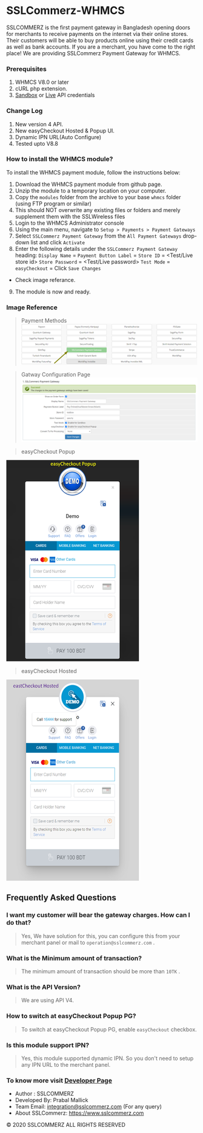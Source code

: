 # SSLCommerz-WHMCS

SSLCOMMERZ is the first payment gateway in Bangladesh opening doors for merchants to receive payments on the internet via their online stores. Their customers will be able to buy products online using their credit cards as well as bank accounts. If you are a merchant, you have come to the right place! We are providing SSLCommerz Payment Gateway for WHMCS.

### Prerequisites

1. WHMCS V8.0 or later
2. cURL php extension.
3. [Sandbox](https://developer.sslcommerz.com/registration/ "SSLCommerz Sandbox Registration") or [Live](https://join.sslcommerz.com/ "SSLCommerz Live Registration") API credentials

### Change Log

1. New version 4 API.
2. New easyCheckout Hosted & Popup UI.
3. Dynamic IPN URL(Auto Configure)
4. Tested upto V8.8

### How to install the WHMCS module?

To install the WHMCS payment module, follow the instructions below:

1. Download the WHMCS payment module from github page.
2. Unzip the module to a temporary location on your computer.
3. Copy the `modules` folder from the archive to your base `whmcs` folder (using FTP program or similar)
4. This should NOT overwrite any existing files or folders and merely supplement them with the SSLWireless files
5. Login to the WHMCS Administrator console
6. Using the main menu, navigate to `Setup > Payments > Payment Gateways`
7. Select `SSLCommerz Payment Gateway` from the `All Payment Gateways` drop-down list and click `Activate`
8. Enter the following details under the `SSLCommerz Payment Gateway` heading: 
`Display Name` = <Enter your display name>
`Payment Button Label` = <Checkout button Name>
`Store ID` = <Test/Live store id>
`Store Password` = <Test/Live password>
`Test Mode` = <Enable for test mode>
`easyCheckout` = <Enable for easy popup>
Click `Save Changes`
* Check image referance.
9. The module is now and ready.

### Image Reference

> Payment Methods
![Payments Menu](images/screenshot_1.png)

> Gatway Configuration Page
![Payments Menu](images/screenshot_2.png)

> easyCheckout Popup

![Popup](images/screenshot_3.png)

> easyCheckout Hosted

![Payments Menu](images/screenshot_4.png)

## Frequently Asked Questions

### I want my customer will bear the gateway charges. How can I do that?
> Yes, We have solution for this, you can configure this from your merchant panel or mail to `operation@sslcommerz.com` .

### What is the Minimum amount of transaction?
> The minimum amount of transaction should be more than `10TK` .

### What is the API Version?
> We are using API V4.

### How to switch at easyCheckout Popup PG?
> To switch at easyCheckout Popup PG, enable `easyCheckout` checkbox.

### Is this module support IPN?
> Yes, this module supported dynamic IPN. So you don't need to setup any IPN URL to the merchant panel.

### To know more visit [Developer Page](https://developer.sslcommerz.com/doc/v4/#easy-chechout "SSLCommerz Developer Page")


- Author : SSLCOMMERZ
- Developed By: Prabal Mallick
- Team Email: integration@sslcommerz.com (For any query)
- About SSLCommerz: https://www.sslcommerz.com

© 2020 SSLCOMMERZ ALL RIGHTS RESERVED
